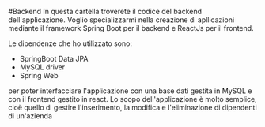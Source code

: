 #Backend
In questa cartella troverete il codice del backend dell'applicazione. Voglio specializzarmi nella creazione di apllicazioni
mediante il framework Spring Boot per il backend e ReactJs per il frontend. 

Le dipendenze che ho utilizzato sono:

- SpringBoot Data JPA
- MySQL driver
- Spring Web

per poter interfacciare l'applicazione con una base dati gestita in MySQL e con il frontend gestito in react.
Lo scopo dell'applicazione è molto semplice, cioè quello di gestire l'inserimento, la modifica e l'eliminazione di dipendenti
di un'azienda